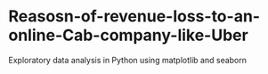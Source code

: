 # Reasosn-of-revenue-loss-to-an-online-Cab-company-like-Uber
Exploratory data analysis in Python using matplotlib and seaborn
